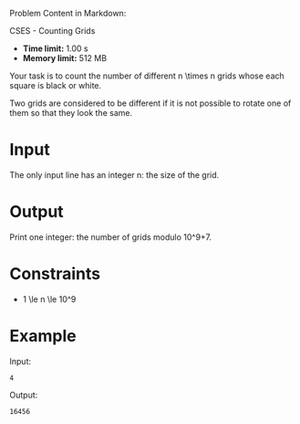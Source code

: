 Problem Content in Markdown:


CSES \- Counting Grids




* **Time limit:** 1\.00 s
* **Memory limit:** 512 MB




Your task is to count the number of different n \\times n grids whose each square is black or white.


Two grids are considered to be different if it is not possible to rotate one of them so that they look the same.


Input
=====


The only input line has an integer n: the size of the grid.


Output
======


Print one integer: the number of grids modulo 10^9\+7.


Constraints
===========


* 1 \\le n \\le 10^9


Example
=======


Input:



```
4

```

Output:



```
16456

```
 
